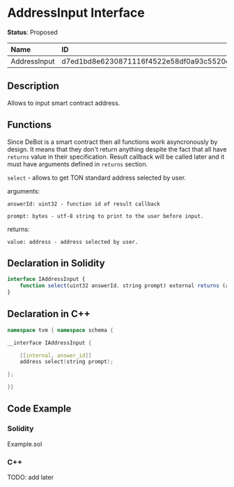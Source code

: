 # AddressInput Interface

**Status**: Proposed

| Name         | ID                                                                |
| :--------    | :---------------------------------------------------------------- |
| AddressInput | d7ed1bd8e6230871116f4522e58df0a93c5520c56f4ade23ef3d8919a984653b  |


## Description

Allows to input smart contract address.

## Functions

Since DeBot is a smart contract then all functions work asyncronously by design. It means that they don't return anything despite the fact that all have `returns` value in their specification. Result callback will be called later and it must have arguments defined in `returns` section.

`select` - allows to get TON standard address selected by user.

arguments:

	answerId: uint32 - function id of result callback

    prompt: bytes - utf-8 string to print to the user before input.

returns:

	value: address - address selected by user.

## Declaration in Solidity

```jsx
interface IAddressInput {
	function select(uint32 answerId, string prompt) external returns (address value);
}
```

## Declaration in C++

```cpp
namespace tvm { namespace schema {

__interface IAddressInput {

	[[internal, answer_id]]
	address select(string prompt);

};

}}
```

## Code Example

### Solidity

Example.sol

### C++

TODO: add later